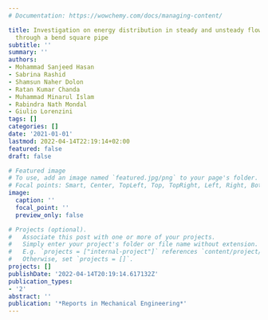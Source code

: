 ```yaml
---
# Documentation: https://wowchemy.com/docs/managing-content/

title: Investigation on energy distribution in steady and unsteady flow instabilities
  through a bend square pipe
subtitle: ''
summary: ''
authors:
- Mohammad Sanjeed Hasan
- Sabrina Rashid
- Shamsun Naher Dolon
- Ratan Kumar Chanda
- Muhammad Minarul Islam
- Rabindra Nath Mondal
- Giulio Lorenzini
tags: []
categories: []
date: '2021-01-01'
lastmod: 2022-04-14T22:19:14+02:00
featured: false
draft: false

# Featured image
# To use, add an image named `featured.jpg/png` to your page's folder.
# Focal points: Smart, Center, TopLeft, Top, TopRight, Left, Right, BottomLeft, Bottom, BottomRight.
image:
  caption: ''
  focal_point: ''
  preview_only: false

# Projects (optional).
#   Associate this post with one or more of your projects.
#   Simply enter your project's folder or file name without extension.
#   E.g. `projects = ["internal-project"]` references `content/project/deep-learning/index.md`.
#   Otherwise, set `projects = []`.
projects: []
publishDate: '2022-04-14T20:19:14.617132Z'
publication_types:
- '2'
abstract: ''
publication: '*Reports in Mechanical Engineering*'
---
```

